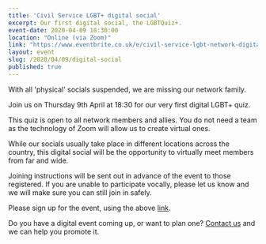 ```yaml
---
title: 'Civil Service LGBT+ digital social'
excerpt: Our first digital social, the LGBTQuiz+.
event-date: 2020-04-09 18:30:00
location: "Online (via Zoom)"
link: "https://www.eventbrite.co.uk/e/civil-service-lgbt-network-digital-quiz-tickets-101877147290?ref=elink"
layout: event
slug: /2020/04/09/digital-social
published: true
---
```

With all 'physical' socials suspended, we are missing our network family. 

Join us on Thursday 9th April at 18:30 for our very first digital LGBT+ quiz. 

This quiz is open to all network members and allies. You do not need a team as the technology of Zoom will allow us to create virtual ones. 

While our socials usually take place in different locations across the country, this digital social will be the opportunity to virtually meet members from far and wide. 

Joining instructions will be sent out in advance of the event to those registered. If you are unable to participate vocally, please let us know and we will make sure you can still join in safely. 

Please sign up for the event, using the above [link](https://www.eventbrite.co.uk/e/civil-service-lgbt-network-digital-quiz-tickets-101877147290?ref=elink). 

Do you have a digital event coming up, or want to plan one? [Contact us](/about/contact-us/) and we can help you promote it.
